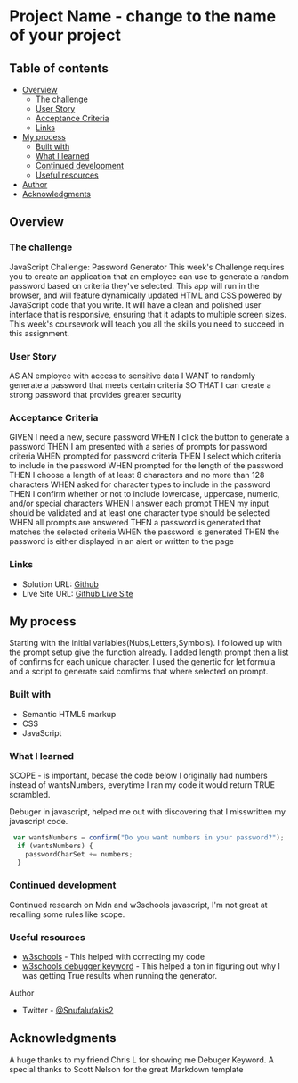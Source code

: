 # Project Name - change to the name of your project

## Table of contents

- [Overview](#overview)
  - [The challenge](#the-challenge)
  - [User Story](#user-story)
  - [Acceptance Criteria](#acceptance-criteria)
  - [Links](#links)
- [My process](#my-process)
  - [Built with](#built-with)
  - [What I learned](#what-i-learned)
  - [Continued development](#continued-development)
  - [Useful resources](#useful-resources)
- [Author](#author)
- [Acknowledgments](#acknowledgments)



## Overview

### The challenge

JavaScript Challenge: Password Generator
This week's Challenge requires you to create an application that an employee can use to generate a random password based on criteria they've selected. This app will run in the browser, and will feature dynamically updated HTML and CSS powered by JavaScript code that you write. It will have a clean and polished user interface that is responsive, ensuring that it adapts to multiple screen sizes. This week's coursework will teach you all the skills you need to succeed in this assignment.

### User Story

AS AN employee with access to sensitive data
I WANT to randomly generate a password that meets certain criteria
SO THAT I can create a strong password that provides greater security

### Acceptance Criteria

GIVEN I need a new, secure password
WHEN I click the button to generate a password
THEN I am presented with a series of prompts for password criteria
WHEN prompted for password criteria
THEN I select which criteria to include in the password
WHEN prompted for the length of the password
THEN I choose a length of at least 8 characters and no more than 128 characters
WHEN asked for character types to include in the password
THEN I confirm whether or not to include lowercase, uppercase, numeric, and/or special characters
WHEN I answer each prompt
THEN my input should be validated and at least one character type should be selected
WHEN all prompts are answered
THEN a password is generated that matches the selected criteria
WHEN the password is generated
THEN the password is either displayed in an alert or written to the page

### Links

- Solution URL: [Github](https://github.com/Snufalufakis/Homework3)
- Live Site URL: [Github Live Site](https://snufalufakis.github.io/Homework3/)

## My process

 Starting with the initial variables(Nubs,Letters,Symbols). I followed up with the prompt setup give the function already. I added length prompt then a list of confirms for each unique character. I used the genertic for let formula and a script to generate said comfirms that where selected on prompt. 
### Built with

- Semantic HTML5 markup
- CSS
- JavaScript

### What I learned

SCOPE - is important, becase the code below I originally had numbers instead of wantsNumbers, everytime I ran my code it would return TRUE scrambled.

Debuger in javascript, helped me out with discovering that I misswritten my javascript code.


```Javascript
 var wantsNumbers = confirm("Do you want numbers in your password?");
  if (wantsNumbers) {
    passwordCharSet += numbers;
  }
```

### Continued development

Continued research on Mdn and w3schools javascript, I'm not great at recalling some rules like scope.

### Useful resources

- [w3schools](https://www.w3schools.com/js/js_scope.asp) - This helped with correcting my code
- [w3schools debugger keyword](https://www.w3schools.com/js/js_debugging.asp) - This helped a ton in figuring out why I was getting True results when running the generator.

 Author


- Twitter - [@Snufalufakis2](https://twitter.com/Snufalufakis2)


## Acknowledgments

A huge thanks to my friend Chris L for showing me Debuger Keyword.
A special thanks to Scott Nelson for the great Markdown template
